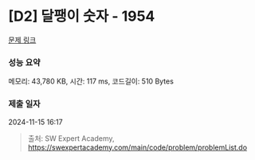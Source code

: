 # [D2] 달팽이 숫자 - 1954 

[문제 링크](https://swexpertacademy.com/main/code/problem/problemDetail.do?contestProbId=AV5PobmqAPoDFAUq) 

### 성능 요약

메모리: 43,780 KB, 시간: 117 ms, 코드길이: 510 Bytes

### 제출 일자

2024-11-15 16:17



> 출처: SW Expert Academy, https://swexpertacademy.com/main/code/problem/problemList.do